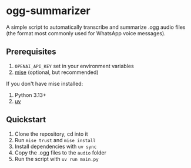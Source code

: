 # ogg-summarizer

A simple script to automatically transcribe and summarize .ogg audio files (the format most commonly used for WhatsApp voice messages).

## Prerequisites

1. `OPENAI_API_KEY` set in your environment variables
1. [mise](https://mise.jdx.dev/getting-started.html) (optional, but recommended)

If you don't have mise installed:
1. Python 3.13+
1. [uv](https://docs.astral.sh/uv/getting-started/installation/)

## Quickstart

1. Clone the repository, cd into it
1. Run `mise trust` and `mise install`
1. Install dependencies with `uv sync`
1. Copy the .ogg files to the `audio` folder
1. Run the script with `uv run main.py`
